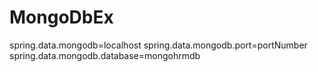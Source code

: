 # MongoDbEx

spring.data.mongodb=localhost
spring.data.mongodb.port=portNumber
spring.data.mongodb.database=mongohrmdb